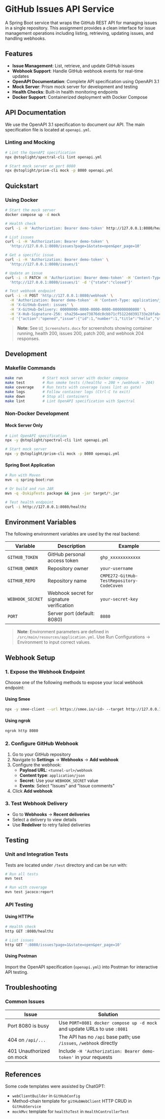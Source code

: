 # GitHub Issues API Service

A Spring Boot service that wraps the GitHub REST API for managing issues in a single repository. This assignment provides a clean interface for issue management operations including listing, retrieving, updating issues, and handling webhooks.

## Features

- **Issue Management**: List, retrieve, and update GitHub issues
- **Webhook Support**: Handle GitHub webhook events for real-time updates
- **OpenAPI Documentation**: Complete API specification using OpenAPI 3.1
- **Mock Server**: Prism mock server for development and testing
- **Health Checks**: Built-in health monitoring endpoints
- **Docker Support**: Containerized deployment with Docker Compose

## API Documentation

We use the OpenAPI 3.1 specification to document our API. The main specification file is located at `openapi.yml`.

### Linting and Mocking

```bash
# Lint the OpenAPI specification
npx @stoplight/spectral-cli lint openapi.yml

# Start mock server on port 8080
npx @stoplight/prism-cli mock -p 8080 openapi.yml
```

## Quickstart

### Using Docker 

```bash
# Start the mock server
docker compose up -d mock

# Health check
curl -i -H 'Authorization: Bearer demo-token' http://127.0.0.1:8080/healthz

# List issues
curl -i -H 'Authorization: Bearer demo-token' \
  'http://127.0.0.1:8080/issues?page=1&state=open&per_page=10'

# Get a specific issue
curl -i -H 'Authorization: Bearer demo-token' \
  'http://127.0.0.1:8080/issues/1'

# Update an issue
curl -i -X PATCH -H 'Authorization: Bearer demo-token' -H 'Content-Type: application/json' \
  'http://127.0.0.1:8080/issues/1' -d '{"state":"closed"}'

# Test webhook endpoint
curl -i -X POST 'http://127.0.0.1:8080/webhook' \
  -H 'Authorization: Bearer demo-token' -H 'Content-Type: application/json' \
  -H 'X-GitHub-Event: issues' \
  -H 'X-GitHub-Delivery: 00000000-0000-0000-0000-000000000000' \
  -H 'X-Hub-Signature-256: sha256=aee73876dc0cbb71cf5122dd391733e28fabc009eba54be1a2066cb1e92c81d1' \
  -d '{"action":"opened","issue":{"id":1,"number":1,"title":"hello","state":"open","user":{"id":1,"login":"alice"}},"repository":{"id":1,"full_name":"<owner>/<repo>"},"sender":{"id":1,"login":"alice"}}'
```

> **Note**: See `UI_Screenshots.docx` for screenshots showing container running, health 200, issues 200, patch 200, and webhook 204 responses.

## Development

### Makefile Commands

```bash
make run         # Start mock server with docker compose
make test        # Run smoke tests (/healthz → 200 + /webhook → 204)
make coverage    # Run tests with coverage (uses lint as gate)
make logs        # Follow container logs (Ctrl-C to exit)
make down        # Stop all containers
make lint        # Lint OpenAPI specification with Spectral
```

### Non-Docker Development

#### Mock Server Only
```bash
# Lint OpenAPI specification
npx -y @stoplight/spectral-cli lint openapi.yml

# Start mock server
npx -y @stoplight/prism-cli mock -p 8080 openapi.yml
```

#### Spring Boot Application
```bash
# Run with Maven
mvn -q spring-boot:run

# Or build and run JAR
mvn -q -DskipTests package && java -jar target/*.jar

# Test health endpoint
curl -i http://127.0.0.1:8080/healthz
```

## Environment Variables

The following environment variables are used by the real backend:

| Variable | Description | Example |
|----------|-------------|---------|
| `GITHUB_TOKEN` | GitHub personal access token | `ghp_xxxxxxxxxxxx` |
| `GITHUB_OWNER` | Repository owner | `your-username` |
| `GITHUB_REPO` | Repository name | `CMPE272-GitHub-TestRepository-CodeCoven` |
| `WEBHOOK_SECRET` | Webhook secret for signature verification | `your-secret-key` |
| `PORT` | Server port (default: 8080) | `8080` |

> **Note**: Environment parameters are defined in `/src/main/resources/application.yml`. Use Run Configurations → Environment to input correct values.

## Webhook Setup

### 1. Expose the Webhook Endpoint

Choose one of the following methods to expose your local webhook endpoint:

#### Using Smee
```bash
npx -y smee-client --url https://smee.io/<id> --target http://127.0.0.1:8080/webhook
```

#### Using ngrok
```bash
ngrok http 8080
```

### 2. Configure GitHub Webhook

1. Go to your GitHub repository
2. Navigate to **Settings** → **Webhooks** → **Add webhook**
3. Configure the webhook:
   - **Payload URL**: `<tunnel-url>/webhook`
   - **Content type**: `application/json`
   - **Secret**: Use your `WEBHOOK_SECRET` value
   - **Events**: Select "Issues" and "Issue comments"
4. Click **Add webhook**

### 3. Test Webhook Delivery

- Go to **Webhooks** → **Recent deliveries**
- Select a delivery to view details
- Use **Redeliver** to retry failed deliveries

## Testing

### Unit and Integration Tests

Tests are located under `/test` directory and can be run with:

```bash
# Run all tests
mvn test

# Run with coverage
mvn test jacoco:report
```

### API Testing

#### Using HTTPie
```bash
# Health check
http GET :8080/healthz

# List issues
http GET ':8080/issues?page=1&state=open&per_page=10'
```

#### Using Postman
Import the OpenAPI specification (`openapi.yml`) into Postman for interactive API testing.

## Troubleshooting

### Common Issues

| Issue             | Solution |
|-------            |----------|
| Port 8080 is busy | Use `PORT=8081 docker compose up -d mock` and update URLs to use `:8081` |
| 404 on `/api/...` | The API has no `/api` base path; use `/issues`, `/webhook` directly |
| 401 Unauthorized on mock | Include `-H 'Authorization: Bearer demo-token'` in your requests |

## References

Some code templates were assisted by ChatGPT:
- `webClientBuilder` in `GitHubConfig`
- Method-chain template for `gitHubWebClient` HTTP CRUD in `GitHubService`
- `mockMvc` template for `healthzTest` in `HealthControllerTest`
